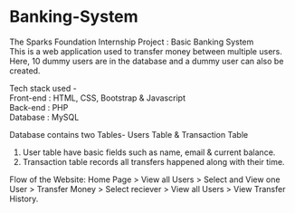 # Banking-System
The Sparks Foundation Internship Project : Basic Banking System  
This is a web application used to transfer money between multiple users. Here, 10 dummy users are in the database and a dummy user can also be created.  

Tech stack used - <br> 
Front-end : HTML, CSS, Bootstrap & Javascript <br>
Back-end : PHP <br>
Database : MySQL   

Database contains two Tables- Users Table & Transaction Table 
1. User table have basic fields such as name, email & current balance. 
2. Transaction table records all transfers happened along with their time.  

Flow of the Website: Home Page > View all Users > Select and View one User > Transfer Money > Select reciever > View all Users > View Transfer History.
